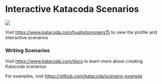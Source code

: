 # Interactive Katacoda Scenarios

[![](http://shields.katacoda.com/katacoda/hughstonrogers15/count.svg)](https://www.katacoda.com/hughstonrogers15 "Get your profile on Katacoda.com")

Visit https://www.katacoda.com/hughstonrogers15 to view the profile and interactive scenarios

### Writing Scenarios
Visit https://www.katacoda.com/docs to learn more about creating Katacoda scenarios

For examples, visit https://github.com/katacoda/scenario-example
